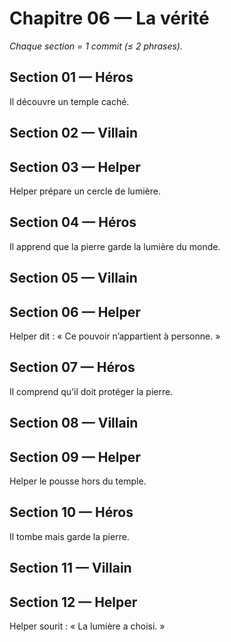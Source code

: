 # Chapitre 06 — La vérité

_Chaque section = 1 commit (≤ 2 phrases)._

## Section 01 — Héros
Il découvre un temple caché.

## Section 02 — Villain
<!-- Écrivez ici (≤ 2 phrases). -->

## Section 03 — Helper
Helper prépare un cercle de lumière.

## Section 04 — Héros
Il apprend que la pierre garde la lumière du monde.

## Section 05 — Villain
<!-- Écrivez ici (≤ 2 phrases). -->

## Section 06 — Helper
Helper dit : « Ce pouvoir n’appartient à personne. »

## Section 07 — Héros
Il comprend qu’il doit protéger la pierre.

## Section 08 — Villain
<!-- Écrivez ici (≤ 2 phrases). -->

## Section 09 — Helper
Helper le pousse hors du temple.

## Section 10 — Héros
Il tombe mais garde la pierre.

## Section 11 — Villain
<!-- Écrivez ici (≤ 2 phrases). -->

## Section 12 — Helper
Helper sourit : « La lumière a choisi. »
